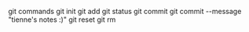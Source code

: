 git commands
git init
git add
git status
git commit
git commit --message "tienne's notes :)"
git reset
git rm
